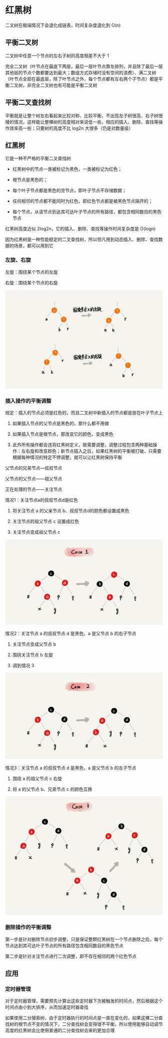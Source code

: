 # 红黑树

二叉树在极端情况下会退化成链表，时间复杂度退化到 O(n)

## 平衡二叉树

二叉树中任意一个节点的左右子树的高度相差不大于 1

完全二叉树（叶节点在最底下两层，最后一层叶节点靠左排列，并且除了最后一层其他层的节点个数都要达到最大；数组方式存储时没有空间的浪费）、满二叉树（叶节点全部在最底层，除了叶节点之外，每个节点都有左右两个子节点）都是平衡二叉树，非完全二叉树也有可能是平衡二叉树

## 平衡二叉查找树

平衡就是让整个树左右看起来比较对称、比较平衡，不出现左子树很高、右子树很矮的情况，这样能让整棵树的高度相对来说低一些，相应的插入、删除、查找等操作效率高一些；只要树的高度不比 log2n 大很多（仍是对数量级）

## 红黑树

它是一种不严格的平衡二叉查找树

- 红黑树中的节点一类被标记为黑色，一类被标记为红色；

- 根节点是黑色的；

- 每个叶子节点都是黑色的空节点，即叶子节点不存储数据；

- 任何相邻的节点都不能同时为红色，即红色节点都是被黑色节点隔开的；

- 每个节点，从该节点到达其可达叶子节点的所有路径，都包含相同数目的黑色节点

红黑树高度近似 2log2n，它的插入、删除、查找等操作时间复杂度是 O(logn)

因为红黑树是一种性能稳定的二叉查找树，所以但凡用到动态插入、删除、查找数据的场景，都可以用到它

### 左旋、右旋

左旋：围绕某个节点的左旋

右旋：围绕某个节点的右旋

![](../Picture/DataStruct/rbtree/01.jpg)

### 插入操作的平衡调整

规定：插入的节点必须是红色的，而且二叉树中新插入的节点都是放在叶子节点上

1. 如果插入节点的父节点是黑色的，那什么都不用做

2. 如果插入节点是根节点，那改变它的颜色，变成黑色

3. 此外所有操作都会违背红黑树定义，故需要调整，调整过程包含两种基础操作：左右旋和改变颜色；新节点插入之后，如果红黑树的平衡被打破，只需要根据每种情况的特定不停调整，就可以让红黑树保持平衡

父节点的兄弟节点—叔叔节点

父节点的父节点——祖父节点

正在处理的节点——关注节点

情况1：关注节点a的叔叔节点d是红色

1. 将关注节点 a 的父亲节点 b、叔叔节点d的颜色都设置成黑色

2. 关注节点的祖父节点 c 设置成红色

3. 关注节点变成祖父节点 c

![](../Picture/DataStruct/rbtree/02.jpg)

情况2：关注节点 a 的叔叔节点 d 是黑色，a 是父节点 b 的右子节点

1. 关注节点变成父节点 b

2. 围绕关注节点 b 左旋

3. 调到情况 3

![](../Picture/DataStruct/rbtree/03.jpg)

情况3：关注节点 a 的叔叔节点 d 是黑色，a 是父节点 b 的左子节点

1. 围绕 a 的祖父节点 c 右旋

2. 将 a 的父节点 b、兄弟节点 c 的颜色互换

![](../Picture/DataStruct/rbtree/04.jpg)

### 删除操作的平衡调整

第一步是针对删除节点初步调整，只是保证整颗红黑树在一个节点删除之后，每个节点达到其可达叶子节点的所有路径包含相同数目的黑色节点

第二步是针对关注节点进行二次调整，即不存在相邻的两个红色节点

## 应用

### 定时器管理

对于定时器管理，需要预先计算出这些定时器下次被触发的时间点，然后根据这个时间点由小到大排序，从而加速定时器查找

如果使用二分搜索树，由于定时器执行的时间点是一直在变化的，如果这棵二分查找树的根节点不变的情况下，二分查找树会变得很不平衡，所以使用能够自动调节高度的红黑树会比使用普通的二分查找树会来的更加合理